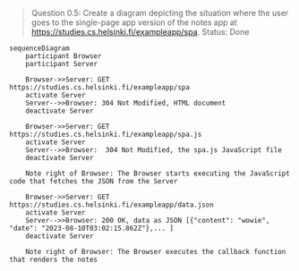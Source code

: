 > Question 0.5: Create a diagram depicting the situation where the user goes to the single-page app version of the notes app at https://studies.cs.helsinki.fi/exampleapp/spa.
> Status: Done

```mermaid
sequenceDiagram
    participant Browser
    participant Server

    Browser->>Server: GET https://studies.cs.helsinki.fi/exampleapp/spa
    activate Server
    Server-->>Browser: 304 Not Modified, HTML document
    deactivate Server

    Browser->>Server: GET  https://studies.cs.helsinki.fi/exampleapp/spa.js
    activate Server
    Server-->>Browser:  304 Not Modified, the spa.js JavaScript file
    deactivate Server

    Note right of Browser: The Browser starts executing the JavaScript code that fetches the JSON from the Server

    Browser->>Server: GET https://studies.cs.helsinki.fi/exampleapp/data.json
    activate Server
    Server-->>Browser: 200 OK, data as JSON [{"content": "wowie", "date": "2023-08-10T03:02:15.862Z"},... ]
    deactivate Server

    Note right of Browser: The Browser executes the callback function that renders the notes


```
